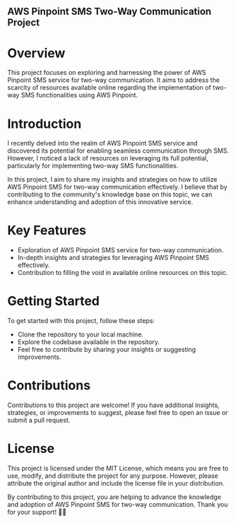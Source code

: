 ## AWS Pinpoint SMS Two-Way Communication Project

#  Overview
This project focuses on exploring and harnessing the power of AWS Pinpoint SMS service for two-way communication. It aims to address the scarcity of resources available online regarding the implementation of two-way SMS functionalities using AWS Pinpoint.

#  Introduction
I recently delved into the realm of AWS Pinpoint SMS service and discovered its potential for enabling seamless communication through SMS. However, I noticed a lack of resources on leveraging its full potential, particularly for implementing two-way SMS functionalities.

In this project, I aim to share my insights and strategies on how to utilize AWS Pinpoint SMS for two-way communication effectively. I believe that by contributing to the community's knowledge base on this topic, we can enhance understanding and adoption of this innovative service.

#  Key Features
-  Exploration of AWS Pinpoint SMS service for two-way communication.
-  In-depth insights and strategies for leveraging AWS Pinpoint SMS effectively.
-  Contribution to filling the void in available online resources on this topic.


#  Getting Started

To get started with this project, follow these steps:
-  Clone the repository to your local machine.
-  Explore the codebase  available in the repository.
-  Feel free to contribute by sharing your insights or suggesting improvements.


#  Contributions
Contributions to this project are welcome! If you have additional insights, strategies, or improvements to suggest, please feel free to open an issue or submit a pull request.

#  License
This project is licensed under the MIT License, which means you are free to use, modify, and distribute the project for any purpose. However, please attribute the original author and include the license file in your distribution.

By contributing to this project, you are helping to advance the knowledge and adoption of AWS Pinpoint SMS for two-way communication. Thank you for your support! 🚀📱

